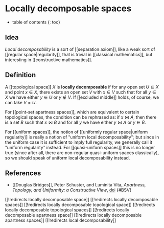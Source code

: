 
# Locally decomposable spaces
* table of contents
{: toc}

## Idea

*Local decomposability* is a sort of [[separation axiom]], like a weak sort of [[regular space|regularity]], that is trivial in [[classical mathematics]], but interesting in [[constructive mathematics]].


## Definition

A [[topological space]] $X$ is **locally decomposable** if for any open set $U\subseteq X$ and point $x\in X$, there exists an open set $V$ with $x\in V$ such that for all $y\in X$ we have either $y\in U$ or $y\notin V$.  If [[excluded middle]] holds, of course, we can take $V = U$.

For [[point-set apartness spaces]], which are equivalent to certain topological spaces, the condition can be rephrased as: if $x\bowtie A$, then there is a set $B$ such that $x\bowtie B$ and for all $y$ we have either $y\bowtie A$ or $y\in B$.

For [[uniform spaces]], the notion of [[uniformly regular space|uniform regularity]] is really a notion of "uniform local decomposability"; but since in the uniform case it is sufficient to imply full regularity, we generally call it "uniform regularity" instead.  For [[quasi-uniform spaces]] this is no longer true (since after all, there are non-regular quasi-uniform spaces classically), so we should speak of uniform local decomposability instead.


## References

* [[Douglas Bridges]], Peter Schuster, and Luminita Vita, *Apartness, Topology, and Uniformity: a Constructive View*, [doi](http://dx.doi.org/10.1002/1521-3870%28200210%2948:1%2B%3C16::AID-MALQ16%3E3.0.CO;2-7)
 {#BSV}


[[!redirects locally decomposable space]]
[[!redirects locally decomposable spaces]]
[[!redirects locally decomposable topological space]]
[[!redirects locally decomposable topological spaces]]
[[!redirects locally decomposable apartness space]]
[[!redirects locally decomposable apartness spaces]]
[[!redirects local decomposability]]
